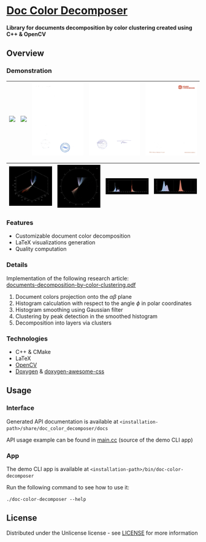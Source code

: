 # [Doc Color Decomposer](https://github.com/Sh1kar1/doc-color-decomposer)

**Library for documents decomposition by color clustering created using C++ & OpenCV**

## Overview

### Demonstration

| ![](data/1.png) | ![](assets/1-layer-1.png) | ![](assets/1-layer-2.png) | ![](assets/1-layer-3.png) | ![](assets/1-layer-4.png) |
|:---------------:|:-------------------------:|:-------------------------:|:-------------------------:|:-------------------------:|

| ![](assets/1-plot-3d-rgb.png) | ![](assets/1-plot-2d-lab.png) | ![](assets/1-plot-1d-phi.png) | ![](assets/1-plot-1d-clusters.png) |
|:-----------------------------:|:-----------------------------:|:-----------------------------:|:----------------------------------:|

### Features

- Customizable document color decomposition
- LaTeX visualizations generation
- Quality computation

### Details

Implementation of the following research article:
<br>
[documents-decomposition-by-color-clustering.pdf](assets/documents-decomposition-by-color-clustering.pdf)

1. Document colors projection onto the $\alpha\beta$ plane
2. Histogram calculation with respect to the angle $\phi$ in polar coordinates
3. Histogram smoothing using Gaussian filter
4. Clustering by peak detection in the smoothed histogram
5. Decomposition into layers via clusters

### Technologies

- C++ & CMake
- LaTeX
- [OpenCV](https://opencv.org/)
- [Doxygen](https://www.doxygen.nl/) & [doxygen-awesome-css](https://github.com/jothepro/doxygen-awesome-css)

## Usage

### Interface

Generated API documentation is available at `<installation-path>/share/doc_color_decomposer/docs`

API usage example can be found in [main.cc](app/main.cc) (source of the demo CLI app)

### App

The demo CLI app is available at `<installation-path>/bin/doc-color-decomposer`

Run the following command to see how to use it:

```shell
./doc-color-decomposer --help
```

## License

Distributed under the Unlicense license - see [LICENSE](LICENSE) for more information
